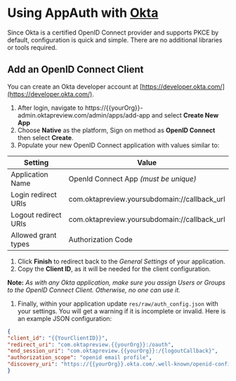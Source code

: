 # Using AppAuth with [Okta](https://developer.okta.com/docs/api/resources/oidc.html)

Since Okta is a certified OpenID Connect provider and supports PKCE by default, configuration is quick and simple. There are no additional libraries or tools required.

## Add an OpenID Connect Client

You can create an Okta developer account at [https://developer.okta.com/](https://developer.okta.com/). 

  1. After login, navigate to https://{{yourOrg}}-admin.oktapreview.com/admin/apps/add-app and select **Create New App**
  1. Choose **Native** as the platform, Sign on method as **OpenID Connect** then select **Create**.
  1. Populate your new OpenID Connect application with values similar to:

| Setting             | Value                                               |
| ------------------- | --------------------------------------------------- |
| Application Name    | OpenId Connect App *(must be unique)* |
| Login redirect URIs | com.oktapreview.yoursubdomain://callback_url|
| Logout redirect URIs| com.oktapreview.yoursubdomain://callback_url|
| Allowed grant types | Authorization Code |

  1. Click **Finish** to redirect back to the *General Settings* of your application.
  1. Copy the **Client ID**, as it will be needed for the client configuration.

**Note:** *As with any Okta application, make sure you assign Users or Groups to the OpenID Connect Client. Otherwise, no one can use it.*

1. Finally, within your application update ``res/raw/auth_config.json`` with your settings. You will get a warning if it is incomplete or invalid. Here is an example JSON configuration: 

```json
{
"client_id": "{{YourClientID}}",
"redirect_uri": "com.oktapreview.{{yourOrg}}:/oauth",
"end_session_uri": "com.oktapreview.{{yourOrg}}:/{logoutCallback}",
"authorization_scope": "openid email profile",
"discovery_uri": "https://{{yourOrg}}.okta.com/.well-known/openid-configuration"
}
```